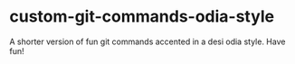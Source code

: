 # custom-git-commands-odia-style
A shorter version of fun git commands accented in a desi odia style. Have fun!
